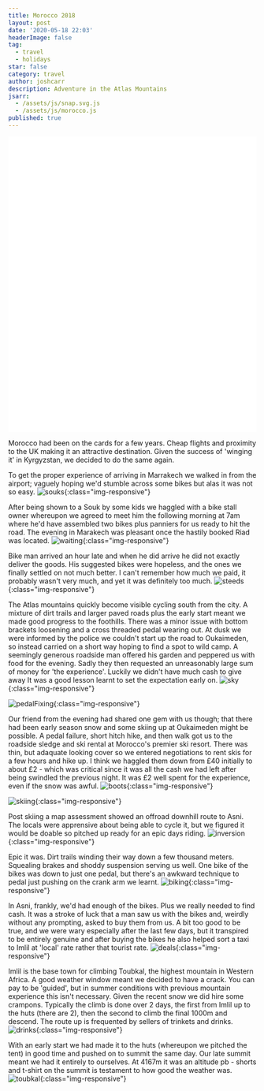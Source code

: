 ```yaml
---
title: Morocco 2018
layout: post
date: '2020-05-18 22:03'
headerImage: false
tag:
  - travel
  - holidays
star: false
category: travel
author: joshcarr
description: Adventure in the Atlas Mountains
jsarr:
  - /assets/js/snap.svg.js
  - /assets/js/morocco.js
published: true
---
```


<style>
.container {
  position: sticky;
  position: -webkit-sticky;
  top:0;
  background-color: white;
  z-index:10;
  height: 15vh;
  overflow: hidden;
}
</style>
<div class="container">
<svg id="someID" width="100%" height="100%" preserveAspectRatio="none" viewBox="0 0 600 150" ></svg>
</div>

<div markdown="1" class="contentCont" id="scroll">

Morocco had been on the cards for a few years. Cheap flights and proximity to the UK making it an attractive destination. Given the success of 'winging it' in Kyrgyzstan, we decided to do the same again.

To get the proper experience of arriving in Marrakech we walked in from the airport; vaguely hoping we'd stumble across some bikes but alas it was not so easy. 
![souks](/assets/images/morocco/souks.jpg){:class="img-responsive"}

After being shown to a Souk by some kids we haggled with a bike stall owner whereupon we agreed to meet him the following morning at 7am where he'd have assembled two bikes plus panniers for us ready to hit the road. The evening in Marakech was pleasant once the hastily booked Riad was located. 
![waiting](/assets/images/morocco/waiting.JPG){:class="img-responsive"}

Bike man arrived an hour late and when he did arrive he did not exactly deliver the goods. His suggested bikes were hopeless, and the ones we finally settled on not much better. I can't remember how much we paid, it probably wasn't very much, and yet it was definitely too much.
![steeds](/assets/images/morocco/steeds.JPG){:class="img-responsive"}

The Atlas mountains quickly become visible cycling south from the city. A mixture of dirt trails and larger paved roads plus the early start meant we made good progress to the foothills. There was a minor issue with bottom brackets loosening and a cross threaded pedal wearing out. At dusk we were informed by the police we couldn't start up the road to Oukaimeden, so instead carried on a short way hoping to find a spot to wild camp. A seemingly generous roadside man offered his garden and peppered us with food for the evening. Sadly they then requested an unreasonably large sum of money for 'the experience'. Luckily we didn't have much cash to give away It was a good lesson learnt to set the expectation early on. 
![sky](/assets/images/morocco/sky.jpg){:class="img-responsive"}

![pedalFixing](/assets/images/morocco/pedalFix.JPG){:class="img-responsive"}

Our friend from the evening had shared one gem with us though; that there had been early season snow and some skiing up at Oukaimeden might be possible. A pedal failure, short hitch hike, and then walk got us to the roadside sledge and ski rental at Morocco's premier ski resort. There was thin, but adaquate looking cover so we entered negotiations to rent skis for a few hours and hike up. I think we haggled them down from £40 initially to about £2 - which was critical since it was all the cash we had left after being swindled the previous night. It was £2 well spent for the experience, even if the snow was awful.
![boots](/assets/images/morocco/boots.jpg){:class="img-responsive"}

![skiing](/assets/images/morocco/skiing.jpg){:class="img-responsive"}

Post skiing a map assessment showed an offroad downhill route to Asni. The locals were apprensive about being able to cycle it, but we figured it would be doable so pitched up ready for an epic days riding.
![inversion](/assets/images/morocco/inversion.JPG){:class="img-responsive"}

Epic it was. Dirt trails winding their way down a few thousand meters. Squealing brakes and shoddy suspension serving us well. One bike of the bikes was down to just one pedal, but there's an awkward technique to pedal just pushing on the crank arm we learnt.
![biking](/assets/images/morocco/biking.jpg){:class="img-responsive"}

In Asni, frankly, we'd had enough of the bikes. Plus we really needed to find cash. It was a stroke of luck that a man saw us with the bikes and, weirdly without any prompting, asked to buy them from us. A bit too good to be true, and we were wary especially after the last few days, but it transpired to be entirely genuine and after buying the bikes he also helped sort a taxi to Imlil at 'local' rate rather that tourist rate.
![deals](/assets/images/morocco/deals.jpg){:class="img-responsive"}

Imlil is the base town for climbing Toubkal, the highest mountain in Western Africa. A good weather window meant we decided to have a crack. You can pay to be 'guided', but in summer conditions with previous mountain experience this isn't necessary. Given the recent snow we did hire some crampons. Typically the climb is done over 2 days, the first from Imlil up to the huts (there are 2), then the second to climb the final 1000m and descend. The route up is frequented by sellers of trinkets and drinks.
![drinks](/assets/images/morocco/drinks.jpg){:class="img-responsive"}

With an early start we had made it to the huts (whereupon we pitched the tent) in good time and pushed on to summit the same day. Our late summit meant we had it entirely to ourselves. At 4167m it was an altitude pb - shorts and t-shirt on the summit is testament to how good the weather was. 
![toubkal](/assets/images/morocco/toubkal.JPG){:class="img-responsive"}
</div>
